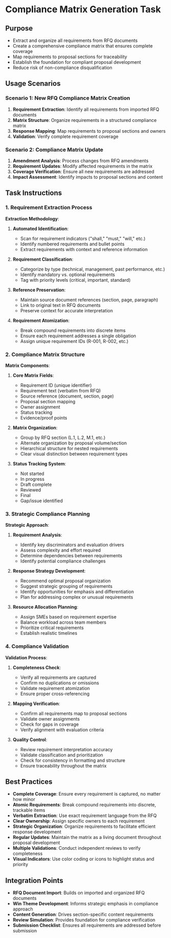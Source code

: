 <!-- Powered by BMAD™ Core -->

# Compliance Matrix Generation Task

## Purpose

- Extract and organize all requirements from RFQ documents
- Create a comprehensive compliance matrix that ensures complete coverage
- Map requirements to proposal sections for traceability
- Establish the foundation for compliant proposal development
- Reduce risk of non-compliance disqualification

## Usage Scenarios

### Scenario 1: New RFQ Compliance Matrix Creation

1. **Requirement Extraction**: Identify all requirements from imported RFQ documents
2. **Matrix Structure**: Organize requirements in a structured compliance matrix
3. **Response Mapping**: Map requirements to proposal sections and owners
4. **Validation**: Verify complete requirement coverage

### Scenario 2: Compliance Matrix Update

1. **Amendment Analysis**: Process changes from RFQ amendments
2. **Requirement Updates**: Modify affected requirements in the matrix
3. **Coverage Verification**: Ensure all new requirements are addressed
4. **Impact Assessment**: Identify impacts to proposal sections and content

## Task Instructions

### 1. Requirement Extraction Process

**Extraction Methodology**:

1. **Automated Identification**:
   - Scan for requirement indicators ("shall," "must," "will," etc.)
   - Identify numbered requirements and bullet points
   - Extract requirements with context and reference information

2. **Requirement Classification**:
   - Categorize by type (technical, management, past performance, etc.)
   - Identify mandatory vs. optional requirements
   - Tag with priority levels (critical, important, standard)

3. **Reference Preservation**:
   - Maintain source document references (section, page, paragraph)
   - Link to original text in RFQ documents
   - Preserve context for accurate interpretation

4. **Requirement Atomization**:
   - Break compound requirements into discrete items
   - Ensure each requirement addresses a single obligation
   - Assign unique requirement IDs (R-001, R-002, etc.)

### 2. Compliance Matrix Structure

**Matrix Components**:

1. **Core Matrix Fields**:
   - Requirement ID (unique identifier)
   - Requirement text (verbatim from RFQ)
   - Source reference (document, section, page)
   - Proposal section mapping
   - Owner assignment
   - Status tracking
   - Evidence/proof points

2. **Matrix Organization**:
   - Group by RFQ section (L.1, L.2, M.1, etc.)
   - Alternate organization by proposal volume/section
   - Hierarchical structure for nested requirements
   - Clear visual distinction between requirement types

3. **Status Tracking System**:
   - Not started
   - In progress
   - Draft complete
   - Reviewed
   - Final
   - Gap/issue identified

### 3. Strategic Compliance Planning

**Strategic Approach**:

1. **Requirement Analysis**:
   - Identify key discriminators and evaluation drivers
   - Assess complexity and effort required
   - Determine dependencies between requirements
   - Identify potential compliance challenges

2. **Response Strategy Development**:
   - Recommend optimal proposal organization
   - Suggest strategic grouping of requirements
   - Identify opportunities for emphasis and differentiation
   - Plan for addressing complex or unusual requirements

3. **Resource Allocation Planning**:
   - Assign SMEs based on requirement expertise
   - Balance workload across team members
   - Prioritize critical requirements
   - Establish realistic timelines

### 4. Compliance Validation

**Validation Process**:

1. **Completeness Check**:
   - Verify all requirements are captured
   - Confirm no duplications or omissions
   - Validate requirement atomization
   - Ensure proper cross-referencing

2. **Mapping Verification**:
   - Confirm all requirements map to proposal sections
   - Validate owner assignments
   - Check for gaps in coverage
   - Verify alignment with evaluation criteria

3. **Quality Control**:
   - Review requirement interpretation accuracy
   - Validate classification and prioritization
   - Check for consistency in formatting and structure
   - Ensure traceability throughout the matrix

## Best Practices

- **Complete Coverage**: Ensure every requirement is captured, no matter how minor
- **Atomic Requirements**: Break compound requirements into discrete, trackable items
- **Verbatim Extraction**: Use exact requirement language from the RFQ
- **Clear Ownership**: Assign specific owners to each requirement
- **Strategic Organization**: Organize requirements to facilitate efficient response development
- **Regular Updates**: Maintain the matrix as a living document throughout proposal development
- **Multiple Validations**: Conduct independent reviews to verify completeness
- **Visual Indicators**: Use color coding or icons to highlight status and priority

## Integration Points

- **RFQ Document Import**: Builds on imported and organized RFQ documents
- **Win Theme Development**: Informs strategic emphasis in compliance approach
- **Content Generation**: Drives section-specific content requirements
- **Review Simulation**: Provides foundation for compliance verification
- **Submission Checklist**: Ensures all requirements are addressed before submission
